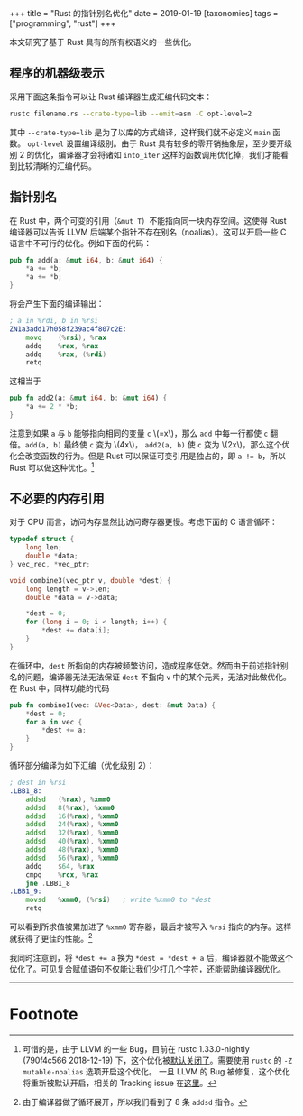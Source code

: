 +++
title = "Rust 的指针别名优化"
date = 2019-01-19
[taxonomies]
tags = ["programming", "rust"]
+++

本文研究了基于 Rust 具有的所有权语义的一些优化。
<!-- more -->

## 程序的机器级表示

采用下面这条指令可以让 Rust 编译器生成汇编代码文本：


```sh
rustc filename.rs --crate-type=lib --emit=asm -C opt-level=2
```
其中 `--crate-type=lib` 是为了以库的方式编译，这样我们就不必定义 `main` 函数。
`opt-level` 设置编译级别。由于 Rust 具有较多的零开销抽象层，至少要开级别 2 的优化，编译器才会将诸如 `into_iter` 这样的函数调用优化掉，我们才能看到比较清晰的汇编代码。

## 指针别名

在 Rust 中，两个可变的引用（`&mut T`）不能指向同一块内存空间。这使得 Rust 编译器可以告诉 LLVM 后端某个指针不存在别名（noalias）。这可以开启一些 C 语言中不可行的优化。例如下面的代码：

```rust
pub fn add(a: &mut i64, b: &mut i64) {
    *a += *b;
    *a += *b;
}
```

将会产生下面的编译输出：

```asm
; a in %rdi, b in %rsi
ZN1a3add17h058f239ac4f807c2E:
    movq    (%rsi), %rax
    addq    %rax, %rax
    addq    %rax, (%rdi)
    retq
```

这相当于

```rust
pub fn add2(a: &mut i64, b: &mut i64) {
    *a += 2 * *b;
}
```

注意到如果 `a` 与 `b` 能够指向相同的变量 `c` \\(=x\\)，那么 `add`
中每一行都使 `c` 翻倍。`add(a, b)` 最终使 `c` 变为 \\(4x\\)，
`add2(a, b)` 使 `c` 变为 \\(2x\\)，那么这个优化会改变函数的行为。但是 Rust 可以保证可变引用是独占的，即 `a != b`，所以 Rust 可以做这种优化。[^noalias]

## 不必要的内存引用

对于 CPU 而言，访问内存显然比访问寄存器更慢。考虑下面的 C 语言循环：

```c
typedef struct {
    long len;
    double *data;
} vec_rec, *vec_ptr;

void combine3(vec_ptr v, double *dest) {
    long length = v->len;
    double *data = v->data;

    *dest = 0;
    for (long i = 0; i < length; i++) {
        *dest += data[i];
    }
}
```

在循环中，`dest` 所指向的内存被频繁访问，造成程序低效。然而由于前述指针别名的问题，编译器无法无法保证 `dest` 不指向 `v` 中的某个元素，无法对此做优化。在 Rust 中，同样功能的代码

```rust
pub fn combine1(vec: &Vec<Data>, dest: &mut Data) {
    *dest = 0;
    for a in vec {
        *dest += a;
    }
}
```

循环部分编译为如下汇编（优化级别 2）：

```asm
; dest in %rsi
.LBB1_8:
	addsd	(%rax), %xmm0
	addsd	8(%rax), %xmm0
	addsd	16(%rax), %xmm0
	addsd	24(%rax), %xmm0
	addsd	32(%rax), %xmm0
	addsd	40(%rax), %xmm0
	addsd	48(%rax), %xmm0
	addsd	56(%rax), %xmm0
	addq	$64, %rax
	cmpq	%rcx, %rax
	jne	.LBB1_8
.LBB1_9:
	movsd	%xmm0, (%rsi)   ; write %xmm0 to *dest
	retq

```
可以看到所求值被累加进了 `%xmm0` 寄存器，最后才被写入 `%rsi` 指向的内存。这样就获得了更佳的性能。[^expand]

我同时注意到，将 `*dest += a` 换为 `*dest = *dest + a` 后，编译器就不能做这个优化了。可见复合赋值语句不仅能让我们少打几个字符，还能帮助编译器优化。

---

# Footnote

[^noalias]:可惜的是，由于 LLVM 的一些 Bug，目前在 rustc 1.33.0-nightly (790f4c566 2018-12-19) 下，这个优化被[默认关闭了][noalias-defaut-no]。需要使用 `rustc` 的 `-Z mutable-noalias`
选项开启这个优化。 一旦 LLVM 的 Bug 被修复，这个优化将重新被默认开启，相关的 Tracking issue
在[这里](https://github.com/rust-lang/rust/issues/54878)。

[noalias-defaut-no]: https://github.com/rust-lang/rust/pull/54639

[^expand]:由于编译器做了循环展开，所以我们看到了 8 条 `addsd` 指令。

